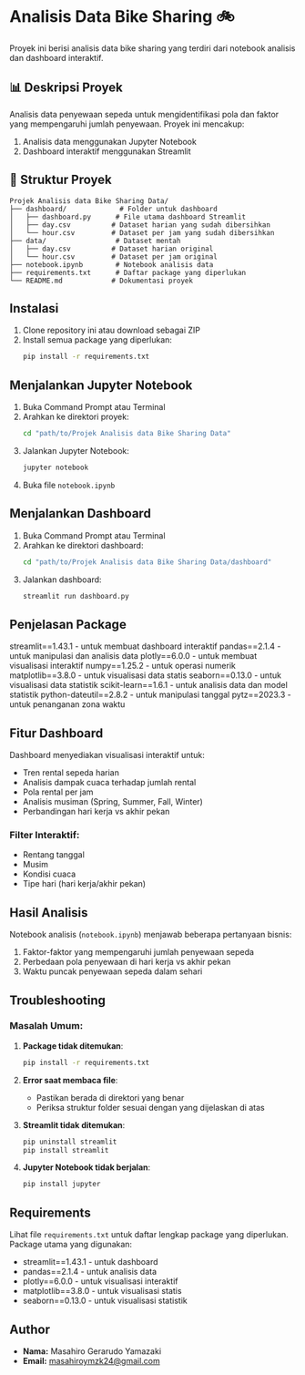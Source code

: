 # Analisis Data Bike Sharing 🚲

Proyek ini berisi analisis data bike sharing yang terdiri dari notebook analisis dan dashboard interaktif.

## 📊 Deskripsi Proyek

Analisis data penyewaan sepeda untuk mengidentifikasi pola dan faktor yang mempengaruhi jumlah penyewaan. Proyek ini mencakup:
1. Analisis data menggunakan Jupyter Notebook
2. Dashboard interaktif menggunakan Streamlit

## 📁 Struktur Proyek
```
Projek Analisis data Bike Sharing Data/
├── dashboard/             # Folder untuk dashboard
│   ├── dashboard.py      # File utama dashboard Streamlit
│   ├── day.csv          # Dataset harian yang sudah dibersihkan
│   └── hour.csv         # Dataset per jam yang sudah dibersihkan
├── data/                 # Dataset mentah
│   ├── day.csv          # Dataset harian original
│   └── hour.csv         # Dataset per jam original
├── notebook.ipynb        # Notebook analisis data
├── requirements.txt      # Daftar package yang diperlukan
└── README.md            # Dokumentasi proyek
```

## Instalasi

1. Clone repository ini atau download sebagai ZIP
2. Install semua package yang diperlukan:
   ```bash
   pip install -r requirements.txt
   ```

## Menjalankan Jupyter Notebook

1. Buka Command Prompt atau Terminal
2. Arahkan ke direktori proyek:
   ```bash
   cd "path/to/Projek Analisis data Bike Sharing Data"
   ```
3. Jalankan Jupyter Notebook:
   ```bash
   jupyter notebook
   ```
4. Buka file `notebook.ipynb`

## Menjalankan Dashboard

1. Buka Command Prompt atau Terminal
2. Arahkan ke direktori dashboard:
   ```bash
   cd "path/to/Projek Analisis data Bike Sharing Data/dashboard"
   ```
3. Jalankan dashboard:
   ```bash
   streamlit run dashboard.py
   ```

## Penjelasan Package

streamlit==1.43.1 - untuk membuat dashboard interaktif
pandas==2.1.4 - untuk manipulasi dan analisis data
plotly==6.0.0 - untuk membuat visualisasi interaktif
numpy==1.25.2 - untuk operasi numerik
matplotlib==3.8.0 - untuk visualisasi data statis
seaborn==0.13.0 - untuk visualisasi data statistik
scikit-learn==1.6.1 - untuk analisis data dan model statistik
python-dateutil==2.8.2 - untuk manipulasi tanggal
pytz==2023.3 - untuk penanganan zona waktu

## Fitur Dashboard

Dashboard menyediakan visualisasi interaktif untuk:
- Tren rental sepeda harian
- Analisis dampak cuaca terhadap jumlah rental
- Pola rental per jam
- Analisis musiman (Spring, Summer, Fall, Winter)
- Perbandingan hari kerja vs akhir pekan

### Filter Interaktif:
- Rentang tanggal
- Musim
- Kondisi cuaca
- Tipe hari (hari kerja/akhir pekan)

## Hasil Analisis

Notebook analisis (`notebook.ipynb`) menjawab beberapa pertanyaan bisnis:
1. Faktor-faktor yang mempengaruhi jumlah penyewaan sepeda
2. Perbedaan pola penyewaan di hari kerja vs akhir pekan
3. Waktu puncak penyewaan sepeda dalam sehari

## Troubleshooting

### Masalah Umum:

1. **Package tidak ditemukan**:
   ```bash
   pip install -r requirements.txt
   ```

2. **Error saat membaca file**:
   - Pastikan berada di direktori yang benar
   - Periksa struktur folder sesuai dengan yang dijelaskan di atas

3. **Streamlit tidak ditemukan**:
   ```bash
   pip uninstall streamlit
   pip install streamlit
   ```

4. **Jupyter Notebook tidak berjalan**:
   ```bash
   pip install jupyter
   ```

## Requirements

Lihat file `requirements.txt` untuk daftar lengkap package yang diperlukan. Package utama yang digunakan:
- streamlit==1.43.1 - untuk dashboard
- pandas==2.1.4 - untuk analisis data
- plotly==6.0.0 - untuk visualisasi interaktif
- matplotlib==3.8.0 - untuk visualisasi statis
- seaborn==0.13.0 - untuk visualisasi statistik

## Author

- **Nama:** Masahiro Gerarudo Yamazaki
- **Email:** masahiroymzk24@gmail.com
